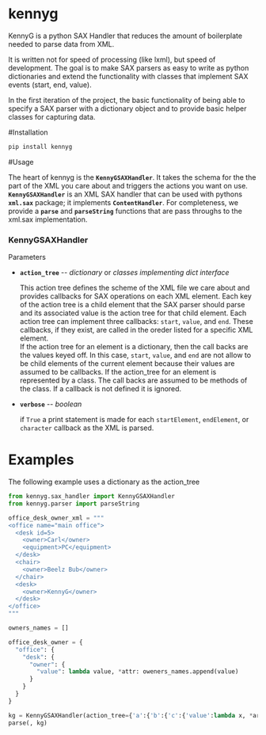kennyg
======

KennyG is a python SAX Handler that reduces the amount of boilerplate needed to parse data from XML.

It is written not for speed of processing (like lxml), but speed of development.  The goal is to make SAX parsers as easy to write as python dictionaries and extend the functionality with classes that implement SAX events (start, end, value).

In the first iteration of the project, the basic functionality of being able to specify a SAX parser with a dictionary object and to provide basic helper classes for capturing data.


#Installation

```sh
pip install kennyg
```

#Usage

The heart of kennyg is the **`KennyGSAXHandler`**.  It takes the schema for the the part of the XML you care about and triggers the actions you want on use.  **`KennyGSAXHandler`** is an XML SAX handler that can be used with pythons **`xml.sax`** package; it implements **`ContentHandler`**.  For completeness, we provide a **`parse`** and **`parseString`** functions that are pass throughs to the xml.sax implementation.

### KennyGSAXHandler

Parameters

* **`action_tree`**  -- *dictionary* or *classes implementing dict interface*

    This action tree defines the scheme of the XML file we care about and provides callbacks for SAX operations on each XML element. Each key of the action tree is a child element that the SAX parser should parse and its associated value is the action tree for that child element. Each action tree can implement three callbacks: `start`, `value`, and `end`.  These callbacks, if they exist, are called in the oreder listed for a specific XML element.  
    If the action tree for an element is a dictionary, then the call backs are the values keyed off.  In this case, `start`, `value`, and `end` are not allow to be child elements of the current element because their values are assumed to be callbacks.  If the action_tree for an element is represented by a class.  The call backs are assumed to be methods of the class.  If a callback is not defined it is ignored.

* **`verbose`** -- *boolean*
    
    if `True` a print statement is made for each `startElement`, `endElement`, or `character` callback as the XML is parsed.


Examples
======

The following example uses a dictionary as the action_tree
```python
from kennyg.sax_handler import KennyGSAXHandler
from kennyg.parser import parseString

office_desk_owner_xml = """
<office name="main office">
  <desk id=5>
    <owner>Carl</owner>
    <equipment>PC</equipment>
  </desk>
  <chair>
    <owner>Beelz Bub</owner>
  </chair>
  <desk>
    <owner>KennyG</owner>
  </desk>
</office>
"""

owners_names = []

office_desk_owner = {
  "office": {
    "desk": {
      "owner": {
        "value": lambda value, *attr: oweners_names.append(value)
      }
    }
  }
}

kg = KennyGSAXHandler(action_tree={'a':{'b':{'c':{'value':lambda x, *args: d.append(x)}}}})
parse(, kg)

```
